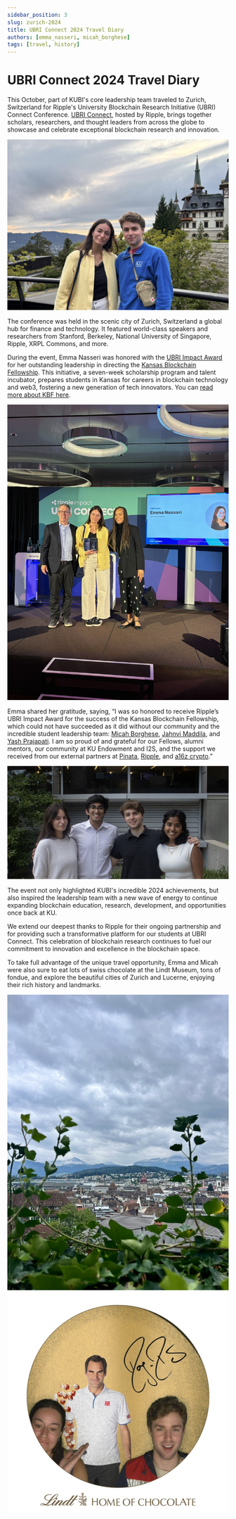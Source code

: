 ```yaml
---
sidebar_position: 3
slug: zurich-2024
title: UBRI Connect 2024 Travel Diary
authors: [emma_nasseri, micah_borghese]
tags: [travel, history]
---
```


# UBRI Connect 2024 Travel Diary

This October, part of KUBI's core leadership team traveled to Zurich, Switzerland for Ripple's University Blockchain Research Initiative (UBRI) Connect Conference. [UBRI Connect](https://www.ubriconnect.com/), hosted by Ripple, brings together scholars, researchers, and thought leaders from across the globe to showcase and celebrate exceptional blockchain research and innovation.

![Emma and Micah](emma_and_micah.jpeg)

<!-- truncate -->

The conference was held in the scenic city of Zurich, Switzerland a global hub for finance and technology. It featured world-class speakers and researchers from Stanford, Berkeley, National University of Singapore, Ripple, XRPL Commons, and more.

During the event, Emma Nasseri was honored with the [UBRI Impact Award](https://i2s-research.ku.edu/news/article/ku-student-receives-leadership-award-for-blockchain-research-initiative-on-international-stage) for her outstanding leadership in directing the [Kansas Blockchain Fellowship](https://www.kansasblockchain.org/). This initiative, a seven-week scholarship program and talent incubator, prepares students in Kansas for careers in blockchain technology and web3, fostering a new generation of tech innovators. You can [read more about KBF here](kbf-2024).

![UBRI Award](ubri_award.jpeg)

Emma shared her gratitude, saying, “I was so honored to receive Ripple’s UBRI Impact Award for the success of the Kansas Blockchain Fellowship, which could not have succeeded as it did without our community and the incredible student leadership team: [Micah Borghese](https://www.linkedin.com/in/micah-borghese/), [Jahnvi Maddila](https://www.linkedin.com/in/jahnvi-maddila-228359250/), and [Yash Prajapati](https://www.linkedin.com/in/yashprajapati23/). I am so proud of and grateful for our Fellows, alumni mentors, our community at KU Endowment and I2S, and the support we received from our external partners at [Pinata](https://pinata.cloud/), [Ripple](https://ripple.com/), and [a16z crypto](https://a16zcrypto.com/).”

![KBF Leadership Team](kbf_leadership.jpg)

The event not only highlighted KUBI's incredible 2024 achievements, but also inspired the leadership team with a new wave of energy to continue expanding blockchain education, research, development, and opportunities once back at KU.

We extend our deepest thanks to Ripple for their ongoing partnership and for providing such a transformative platform for our students at UBRI Connect. This celebration of blockchain research continues to fuel our commitment to innovation and excellence in the blockchain space.

To take full advantage of the unique travel opportunity, Emma and Micah were also sure to eat lots of swiss chocolate at the Lindt Museum, tons of fondue, and explore the beautiful cities of Zurich and Lucerne, enjoying their rich history and landmarks.

![lucerne](lucerne.jpeg)
![lindt](lindt.jpeg)
